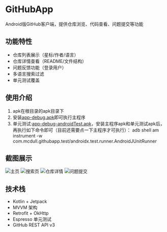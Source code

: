 # GitHubApp

Android版GitHub客户端，提供仓库浏览、代码查看、问题提交等功能

## 功能特性
- 仓库列表展示（星标/作者/语言）
- 仓库详情查看（README/文件结构）
- 问题反馈功能（登录用户）
- 多语言搜索过滤
- 单元测试覆盖

## 使用介绍
1. apk在根目录的apk目录下
2. 安装[app-debug.apk](apk/app-debug.apk)即可执行主程序
3. 单元测试:[app-debug-androidTest.apk](apk/app-debug-androidTest.apk)，安装主程序apk和单元测试apk后，再执行如下命令即可（目前还需要点一下主程序才可执行）：
   adb shell am instrument -w com.mcdull.githubapp.test/androidx.test.runner.AndroidJUnitRunner

## 截图展示
![主页](screenshots/home.png)
![搜索页](screenshots/search.png)
![仓库详情](screenshots/repo_detail.png)
![问题提交](screenshots/create_issue.png)

## 技术栈
- Kotlin + Jetpack
- MVVM 架构
- Retrofit + OkHttp
- Espresso 单元测试
- GitHub REST API v3
